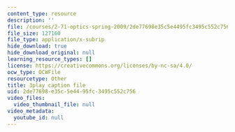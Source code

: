 ```yaml
---
content_type: resource
description: ''
file: /courses/2-71-optics-spring-2009/2de77698e35c5e4495fc3495c552c756_X6cea7dAhBc.vtt
file_size: 127160
file_type: application/x-subrip
hide_download: true
hide_download_original: null
learning_resource_types: []
license: https://creativecommons.org/licenses/by-nc-sa/4.0/
ocw_type: OCWFile
resourcetype: Other
title: 3play caption file
uid: 2de77698-e35c-5e44-95fc-3495c552c756
video_files:
  video_thumbnail_file: null
video_metadata:
  youtube_id: null
---
```

